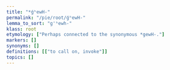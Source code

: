 ```yaml
---
title: "*ǵʰewH-"
permalink: "/pie/root/ǵʰewH-"
lemma_to_sort: "g'ʰewh-"
klass: root
etymology: ["Perhaps connected to the synonymous *gewH-."]
markers: []
synonyms: []
definitions: [["to call on, invoke"]]
topics: []
---
```

